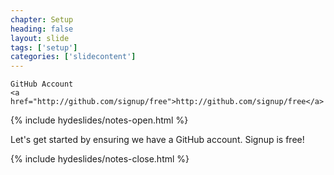 ```yaml
---
chapter: Setup
heading: false
layout: slide
tags: ['setup']
categories: ['slidecontent']
---
```


<div class="sticky">
	<span><i class="icon-github"> </i></span>

	GitHub Account
	<a href="http://github.com/signup/free">http://github.com/signup/free</a>
</div>


{% include hydeslides/notes-open.html %}

Let's get started by ensuring we have a GitHub account. Signup is free!

{% include hydeslides/notes-close.html %}